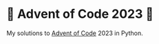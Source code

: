 # 🎄 Advent of Code 2023 🎄

My solutions to [Advent of Code](https://adventofcode.com/) 2023 in Python.
